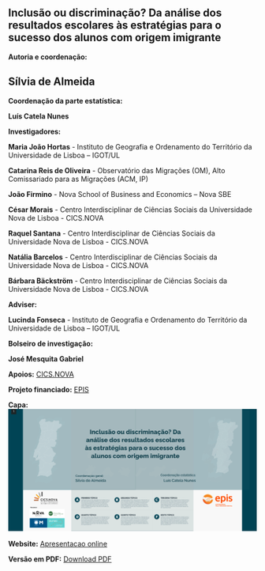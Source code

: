 ## Inclusão ou discriminação? Da análise dos resultados escolares às estratégias para o sucesso dos alunos com origem imigrante


**Autoria e coordenação:**

## **Sílvia de Almeida**


**Coordenação da parte estatística:**

**Luís Catela Nunes**


**Investigadores:**

**Maria João Hortas** - Instituto de Geografia e Ordenamento do Território da Universidade de Lisboa – IGOT/UL

**Catarina Reis de Oliveira** - Observatório das Migrações (OM), Alto Comissariado para as Migrações (ACM, IP)

**João Firmino** - Nova School of Business and Economics – Nova SBE

**César Morais** - Centro Interdisciplinar de Ciências Sociais da Universidade Nova de Lisboa - CICS.NOVA

**Raquel Santana** - Centro Interdisciplinar de Ciências Sociais da Universidade Nova de Lisboa - CICS.NOVA

**Natália Barcelos** - Centro Interdisciplinar de Ciências Sociais da Universidade Nova de Lisboa - CICS.NOVA

**Bárbara Bäckström** - Centro Interdisciplinar de Ciências Sociais da Universidade Nova de Lisboa - CICS.NOVA


**Adviser:**

**Lucinda Fonseca** - Instituto de Geografia e Ordenamento do Território da Universidade de Lisboa – IGOT/UL


**Bolseiro de investigação:**

**José Mesquita Gabriel**


**Apoios:**
[CICS.NOVA](https://www.cics.nova.fcsh.unl.pt/)


**Projeto financiado:**
[EPIS](https://www.epis.pt/)


**Capa:**
![alt text](https://raw.githubusercontent.com/silviadealmeida/SilviadeAlmeida.github.io/main/1FEV2021/Screenshot_2021-01-31%20Inclus%C3%A3o%20ou%20discrimina%C3%A7%C3%A3o%20%E2%80%94%20New%20frame.png "Capa")


**Website:**
[Apresentacao online](https://silviadealmeida.github.io/1FEV2021/Inclusao%20ou%20discriminacao%20-%20Silvia%20de%20Almeida#frame5179
)


**Versão em PDF:**
[Download PDF](https://github.com/silviadealmeida/SilviadeAlmeida.github.io/raw/main/1FEV2021/Inclusao%20ou%20discriminacao%20-%20Silvia%20de%20Almeida.pdf
)
